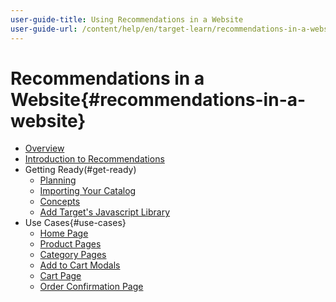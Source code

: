 ```yaml
---
user-guide-title: Using Recommendations in a Website
user-guide-url: /content/help/en/target-learn/recommendations-in-a-website/overview.html
---
```


# Recommendations in a Website{#recommendations-in-a-website}

+ [Overview](overview.md)
+ [Introduction to Recommendations](introduction.md)
+ Getting Ready(#get-ready)
  + [Planning](get-ready/planning.md)
  + [Importing Your Catalog](get-ready/catalog.md)
  + [Concepts](get-ready/concepts.md)
  + [Add Target's Javascript Library](get-ready/base-implementation.md)
+ Use Cases{#use-cases}
  + [Home Page](use-cases/home-page.md)
  + [Product Pages](use-cases/product-pages.md)
  + [Category Pages](use-cases/category-pages.md)
  + [Add to Cart Modals](use-cases/add-to-cart-modals.md)
  + [Cart Page](use-cases/cart-page.md)
  + [Order Confirmation Page](use-cases/order-confirmation-page.md)
